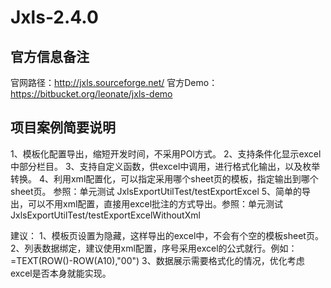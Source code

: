 Jxls-2.4.0 
===============

官方信息备注
----------------
官网路径：http://jxls.sourceforge.net/
官方Demo：https://bitbucket.org/leonate/jxls-demo

项目案例简要说明
----------------
1、模板化配置导出，缩短开发时间，不采用POI方式。
2、支持条件化显示excel中部分栏目。
3、支持自定义函数，供excel中调用，进行格式化输出，以及枚举转换。
4、利用xml配置化，可以指定采用哪个sheet页的模板，指定输出到哪个sheet页。 参照：单元测试 JxlsExportUtilTest/testExportExcel
5、简单的导出，可以不用xml配置，直接用excel批注的方式导出。参照：单元测试 JxlsExportUtilTest/testExportExcelWithoutXml

建议：
1、模板页设置为隐藏，这样导出的excel中，不会有个空的模板sheet页。
2、列表数据绑定，建议使用xml配置，序号采用excel的公式就行。例如：=TEXT(ROW()-ROW(A10),"00")
3、数据展示需要格式化的情况，优化考虑excel是否本身就能实现。
